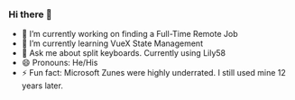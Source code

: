 ### Hi there 👋

<!--
**PilarCha/PilarCha** is a ✨ _special_ ✨ repository because its `README.md` (this file) appears on your GitHub profile.

Here are some ideas to get you started:
-->
- 🔭 I’m currently working on finding a Full-Time Remote Job
- 🌱 I’m currently learning VueX State Management
- 💬 Ask me about split keyboards. Currently using Lily58
- 😄 Pronouns: He/His
- ⚡ Fun fact: Microsoft Zunes were highly underrated. I still used mine 12 years later.
